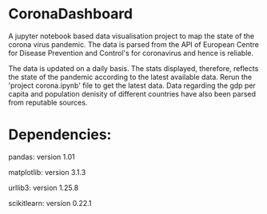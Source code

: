 # CoronaDashboard

A jupyter notebook based data visualisation project to map the state of the corona virus pandemic. The data is parsed from the API of European Centre for Disease Prevention and Control's for coronavirus and hence is reliable.

The data is updated on a daily basis. The stats displayed, therefore, reflects the state of the pandemic according to the latest available data. Rerun the 'project corona.ipynb' file to get the latest data. Data regarding the gdp per capita and population denisity of different countries have also been parsed from reputable sources.

# Dependencies:

pandas: version 1.01

matplotlib: version 3.1.3

urllib3: version 1.25.8

scikitlearn: versíon 0.22.1 



 

